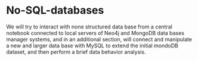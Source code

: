 # No-SQL-databases
We will try to interact with  none structured data base from a central notebook connected to local servers of Neo4j and MongoDB data bases manager systems, and in an additional section, will connect and manipulate a new and larger data base  with MySQL to extend the initial mondoDB dataset, and then perform a brief data behavior analysis.
